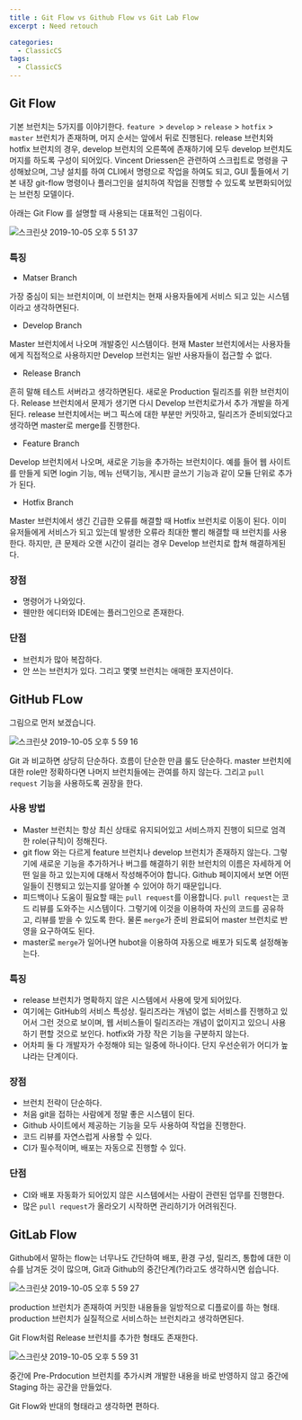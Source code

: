 ```yaml
---
title : Git Flow vs Github Flow vs Git Lab Flow
excerpt : Need retouch

categories:
  - ClassicCS
tags:
  - ClassicCS
---
```


## Git Flow

기본 브런치는 5가지를 이야기한다. `feature `> `develop` > `release` > `hotfix` > `master` 브런치가 존재하며, 머지 순서는 앞에서 뒤로 진행된다. release 브런치와 hotfix 브런치의 경우, develop 브런치의 오른쪽에 존재하기에 모두 develop 브런치도 머지를 하도록 구성이 되어있다. Vincent Driessen은 관련하여 스크립트로 명령을 구성해놨으며, 그냥 설치를 하여 CLI에서 명령으로 작업을 하여도 되고, GUI 툴들에서 기본 내장 git-flow 명령이나 플러그인을 설치하여 작업을 진행할 수 있도록 보편화되어있는 브런칭 모델이다.

아래는 Git Flow 를 설명할 때 사용되는 대표적인 그림이다.

![스크린샷 2019-10-05 오후 5 51 37](https://user-images.githubusercontent.com/44635266/66252734-d02af700-e799-11e9-8091-26827db03448.png)


### 특징

* Matser Branch

가장 중심이 되는 브런치이며, 이 브런치는 현재 사용자들에게 서비스 되고 있는 시스템이라고 생각하면된다.

* Develop Branch

Master 브런치에서 나오며 개발중인 시스템이다. 현재 Master 브런치에서는 사용자들에게 직접적으로 사용하지만 Develop 브런치는 일반 사용자들이 접근할 수 없다.

* Release Branch

흔히 말해 테스트 서버라고 생각하면된다. 새로운 Production 릴리즈를 위한 브런치이다. Release 브런치에서 문제가 생기면 다시 Develop 브런치로가서 추가 개발을 하게된다. release 브런치에서는 버그 픽스에 대한 부분만 커밋하고, 릴리즈가 준비되었다고 생각하면 master로 merge를 진행한다. 

* Feature Branch

Develop 브런치에서 나오며, 새로운 기능을 추가하는 브런치이다. 예를 들어 웹 사이트를 만들게 되면 login 기능, 메뉴 선택기능, 게시판 글쓰기 기능과 같이 모듈 단위로 추가가 된다.

* Hotfix Branch

Master 브런치에서 생긴 긴급한 오류를 해결할 때 Hotfix 브런치로 이동이 된다. 이미 유저들에게 서비스가 되고 있는데 발생한 오류라 최대한 빨리 해결할 때 브런치를 사용한다. 하지만, 큰 문제라 오랜 시간이 걸리는 경우 Develop 브런치로 합쳐 해결하게된다.


### 장점

* 명령어가 나와있다.
* 웬만한 에디터와 IDE에는 플러그인으로 존재한다.

### 단점

* 브런치가 많아 복잡하다.
* 안 쓰는 브런치가 있다. 그리고 몇몇 브런치는 애매한 포지션이다.

## GitHub FLow
그림으로 먼저 보겠습니다.

![스크린샷 2019-10-05 오후 5 59 16](https://user-images.githubusercontent.com/44635266/66252751-036d8600-e79a-11e9-9487-ee590d1fc24f.png)

Git 과 비교하면 상당히 단순하다. 흐름이 단순한 만큼 룰도 단순하다. master 브런치에 대한 role만 정확하다면 나머지 브런치들에는 관여를 하지 않는다. 그리고 `pull request` 기능을 사용하도록 권장을 한다.

### 사용 방법

* Master 브런치는 항상 최신 상태로 유지되어있고 서비스까지 진행이 되므로 엄격한 role(규칙)이 정해진다.
* git flow 와는 다르게 feature 브런치나 develop 브런치가 존재하지 않는다. 그렇기에 새로운 기능을 추가하거나 버그를 해결하기 위한 브런치의 이름은 자세하게 어떤 일을 하고 있는지에 대해서 작성해주어야 합니다. Github 페이지에서 보면 어떤 일들이 진행되고 있는지를 알아볼 수 있어야 하기 때문입니다.
* 피드백이나 도움이 필요할 때는 `pull request`를 이용합니다. `pull request`는 코드 리뷰를 도와주는 시스템이다.
그렇기에 이것을 이용하여 자신의 코드를 공유하고, 리뷰를 받을 수 있도록 한다. 물론 `merge`가 준비 완료되어 master 브런치로 반영을 요구하여도 된다.
* master로 `merge`가 일어나면 hubot을 이용하여 자동으로 배포가 되도록 설정해놓는다.

### 특징

* release 브런치가 명확하지 않은 시스템에서 사용에 맞게 되어있다.
* 여기에는 GitHub의 서비스 특성상. 릴리즈라는 개념이 없는 서비스를 진행하고 있어서 그런 것으로 보이며, 웹 서비스들이 릴리즈라는 개념이 없이지고 있으니 사용하기 편할 것으로 보인다. hotfix와 가장 작은 기능을 구분하지 않는다.
* 어차피 둘 다 개발자가 수정해야 되는 일중에 하나이다. 단지 우선순위가 어디가 높냐라는 단계이다.


### 장점

* 브런치 전략이 단순하다.
* 처음 git을 접하는 사람에게 정말 좋은 시스템이 된다.
* Github 사이트에서 제공하는 기능을 모두 사용하여 작업을 진행한다.
* 코드 리뷰를 자연스럽게 사용할 수 있다.
* CI가 필수적이며, 배포는 자동으로 진행할 수 있다.

### 단점

* CI와 배포 자동화가 되어있지 않은 시스템에서는 사람이 관련된 업무를 진행한다.
* 많은 `pull request`가 올라오기 시작하면 관리하기가 어려워진다.

## GitLab Flow
Github에서 말하는 flow는 너무나도 간단하여 배포, 환경 구성, 릴리즈, 통합에 대한 이슈를 남겨둔 것이 많으며, Git과 Github의 중간단계(?)라고도 생각하시면 쉽습니다. 

![스크린샷 2019-10-05 오후 5 59 27](https://user-images.githubusercontent.com/44635266/66252908-d0c48d00-e79b-11e9-9424-8a9e6528f802.png)

production 브런치가 존재하여 커밋한 내용들을 일방적으로 디플로이를 하는 형태. production 브런치가 실질적으로 서비스하는 브런치라고 생각하면된다.

Git Flow처럼 Release 브런치를 추가한 형태도 존재한다.

![스크린샷 2019-10-05 오후 5 59 31](https://user-images.githubusercontent.com/44635266/66252914-e3d75d00-e79b-11e9-94c3-7013ed2640af.png)

중간에 Pre-Prdocution 브런치를 추가시켜 개발한 내용을 바로 반영하지 않고 중간에 Staging 하는 공간을 만들었다.

Git Flow와 반대의 형태라고 생각하면 편하다.
